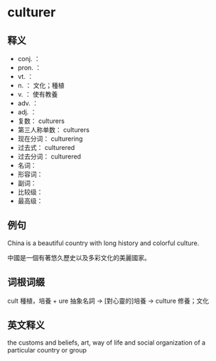 # culturer

## 释义

- conj. ：   
- pron. ：  
- vt. ：   
- n. ： 文化；種植
- v. ： 使有教養
- adv. ：  
- adj. ： 
- 复数：  culturers
- 第三人称单数：  culturers
- 现在分词：  culturering
- 过去式：  culturered
- 过去分词：  culturered
- 名词：  
- 形容词： 
- 副词：  
- 比较级：  
- 最高级：  



## 例句

China is a beautiful country with long history and colorful culture.

中國是一個有著悠久歷史以及多彩文化的美麗國家。


## 词根词缀

cult 種植，培養
+
ure 抽象名詞
->
[對心靈的]培養
->
culture 修養；文化


## 英文释义

the customs and beliefs, art, way of life and social organization of a particular country or group

